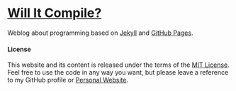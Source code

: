 [Will It Compile?](http://willitcompile.net)
===============================
Weblog about programming based on [Jekyll](http://jekyllrb.com) and [GitHub Pages](https://pages.github.com).

#### License
This website and its content is released under the terms of the [MIT License](http://opensource.org/licenses/MIT). Feel free to use the code in any way you want, but please leave a reference to my GitHub profile or [Personal Website](http://christiantang.dk).
